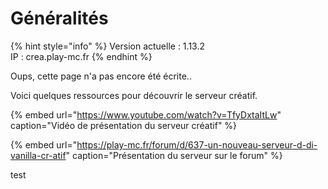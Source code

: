# Généralités

{% hint style="info" %}
Version actuelle : 1.13.2  
IP : crea.play-mc.fr
{% endhint %}

Oups, cette page n'a pas encore été écrite..

Voici quelques ressources pour découvrir le serveur créatif.

{% embed url="https://www.youtube.com/watch?v=TfyDxtaItLw" caption="Vidéo de présentation du serveur créatif" %}

{% embed url="https://play-mc.fr/forum/d/637-un-nouveau-serveur-d-di-vanilla-cr-atif" caption="Présentation du serveur sur le forum" %}

test

